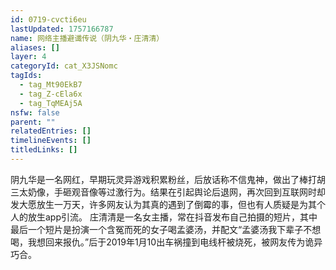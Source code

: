 ```yaml
---
id: 0719-cvcti6eu
lastUpdated: 1757166787
name: 网络主播避谶传说（阴九华・庄清清）
aliases: []
layer: 4
categoryId: cat_X3JSNomc
tagIds:
  - tag_Mt90EkB7
  - tag_Z-cEla6x
  - tag_TqMEAj5A
nsfw: false
parent: ""
relatedEntries: []
timelineEvents: []
titledLinks: []
---
```


阴九华是一名网红，早期玩灵异游戏积累粉丝，后放话称不信鬼神，做出了棒打胡三太奶像，手砸观音像等过激行为。结果在引起舆论后退网，再次回到互联网时却发大愿放生一万天，许多网友认为其真的遇到了倒霉的事，但也有人质疑是为其个人的放生app引流。 庄清清是一名女主播，常在抖音发布自己拍摄的短片，其中最后一个短片是扮演一个含冤而死的女子喝孟婆汤，并配文“孟婆汤我下辈子不想喝，我想回来报仇。”后于2019年1月10出车祸撞到电线杆被烧死，被网友传为诡异巧合。